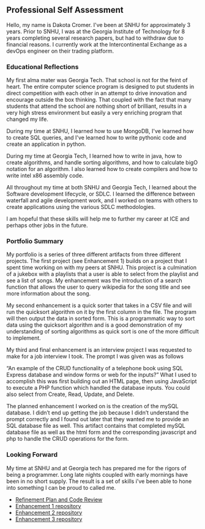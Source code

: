 ## Professional Self Assessment

Hello, my name is Dakota Cromer.  I've been at SNHU for approximately 3 years.  Prior to SNHU, I was at the Georgia Institute of Technology for 8 years completing several research papers, but had to withdraw due to financial reasons.  I currently work at the Intercontinental Exchange as a devOps engineer on their trading platform.  

### Educational Reflections
My first alma mater was Georgia Tech.  That school is not for the feint of heart.  The entire computer science program is designed to put students in direct competition with each other in an attempt to drive innovation and encourage outside the box thinking.  That coupled with the fact that many students that attend the school are nothing short of brilliant, results in a very high stress environment but easily a very enriching program that changed my life.

During my time at SNHU, I learned how to use MongoDB, I've learned how to create SQL queries, and I've learned how to write pythonic code and create an application in python.  

During my time at Georgia Tech, I learned how to write in java, how to create algorithms, and handle sorting algorithms, and how to calculate bigO notation for an algorithm.  I also learned how to create compilers and how to write intel x86 assembly code.  

All throughout my time at both SNHU and Georgia Tech, I learned about the Software development lifecycle, or SDLC.  I learned the difference between waterfall and agile development work, and I worked on teams with others to create applications using the various SDLC methodologies. 

I am hopeful that these skills will help me to further my career at ICE and perhaps other jobs in the future.


### Portfolio Summary
My portfolio is a series of three different artifacts from three different projects.  The first project (see Enhancement 1) builds on a project that I spent time working on with my peers at SNHU.  This project is a culmination of a jukebox with a playlists that a user is able to select from the playlist and see a list of songs.  My enhancement was the introduction of a search function that allows the user to query wikipedia for the song title and see more information about the song.  

My second enhancement is a quick sorter that takes in a CSV file and will run the quicksort algorithm on it by the first column in the file.  The program will then output the data in sorted form.  This is a programmatic way to sort data using the quicksort algorithm and is a good demonstration of my understanding of sorting algorithms as quick sort is one of the more difficult to implement.

My third and final enhancement is an interview project I was requested to make for a job interview I took.  The prompt I was given was as follows

“An example of the CRUD functionality of a telephone book using SQL Express database and window forms or web for the inputs?”
What I used to accomplish this was first building out an HTML page, then using JavaScript to execute a PHP function which handled the database inputs.  You could also select from Create, Read, Update, and Delete.  

The planned enhancement I worked on is the creation of the mySQL database.  I didn’t end up getting the job because I didn’t understand the prompt correctly and I found out later that they wanted me to provide an SQL database file as well.  This artifact contains that completed mySQL database file as well as the html form and the corresponding javascript and php to handle the CRUD operations for the form.

### Looking Forward
My time at SNHU and at Georgia tech has prepared me for the rigors of being a programmer.  Long late nights coupled with early mornings have been in no short supply.  The result is a set of skills i've been able to hone into something I can be proud to called me.

- [Refinement Plan and Code Review](https://fastgunner.github.io/codereview.html)
- [Enhancement 1 repository](https://github.com/fastgunner/Jukebox/wiki)
- [Enhancement 2 repository](https://github.com/fastgunner/quicksorter/wiki)
- [Enhancement 3 repository](https://github.com/fastgunner/AGSProject/wiki)


